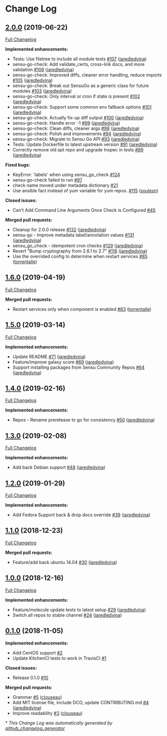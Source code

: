 # Change Log

## [2.0.0](https://github.com/jaredledvina/sensu-go-ansible/tree/2.0.0) (2019-06-22)
[Full Changelog](https://github.com/jaredledvina/sensu-go-ansible/compare/1.6.0...2.0.0)

**Implemented enhancements:**

- Tests: Use filetree to include all module tests [\#107](https://github.com/jaredledvina/sensu-go-ansible/pull/107) ([jaredledvina](https://github.com/jaredledvina))
- sensu-go-check: Add validate\_certs, cross-link docs, and more validation [\#106](https://github.com/jaredledvina/sensu-go-ansible/pull/106) ([jaredledvina](https://github.com/jaredledvina))
- sensu-go-check: Improved diffs, cleaner error handling, reduce imports [\#105](https://github.com/jaredledvina/sensu-go-ansible/pull/105) ([jaredledvina](https://github.com/jaredledvina))
- sensu-go-check: Break out SensuGo as a generic class for future modules [\#103](https://github.com/jaredledvina/sensu-go-ansible/pull/103) ([jaredledvina](https://github.com/jaredledvina))
- sensu-go-check: Only interval or cron if state is present [\#102](https://github.com/jaredledvina/sensu-go-ansible/pull/102) ([jaredledvina](https://github.com/jaredledvina))
- sensu-go-check: Support some common env fallback options [\#101](https://github.com/jaredledvina/sensu-go-ansible/pull/101) ([jaredledvina](https://github.com/jaredledvina))
- sensu-go-check: Actually fix-up diff output [\#100](https://github.com/jaredledvina/sensu-go-ansible/pull/100) ([jaredledvina](https://github.com/jaredledvina))
- sensu-go-check: Handle error -1 [\#99](https://github.com/jaredledvina/sensu-go-ansible/pull/99) ([jaredledvina](https://github.com/jaredledvina))
- sensu-go-check: Clean diffs, cleaner args [\#98](https://github.com/jaredledvina/sensu-go-ansible/pull/98) ([jaredledvina](https://github.com/jaredledvina))
- sensu-go-check: Polish and improvements [\#94](https://github.com/jaredledvina/sensu-go-ansible/pull/94) ([jaredledvina](https://github.com/jaredledvina))
- sensu-go-check: Migrate to Sensu Go API [\#93](https://github.com/jaredledvina/sensu-go-ansible/pull/93) ([jaredledvina](https://github.com/jaredledvina))
- Tests: Update Dockerfile to latest upstream version [\#91](https://github.com/jaredledvina/sensu-go-ansible/pull/91) ([jaredledvina](https://github.com/jaredledvina))
- Correctly remove old apt repo and upgrade Inspec in tests [\#89](https://github.com/jaredledvina/sensu-go-ansible/pull/89) ([jaredledvina](https://github.com/jaredledvina))

**Fixed bugs:**

- KeyError: 'labels' when using sensu\_go\_check [\#124](https://github.com/jaredledvina/sensu-go-ansible/issues/124)
- sensu-go-check failed to run [\#97](https://github.com/jaredledvina/sensu-go-ansible/issues/97)
- check name moved under metadata dictionary [\#21](https://github.com/jaredledvina/sensu-go-ansible/issues/21)
- Use ansible fact instead of yum variable for yum repos. [\#115](https://github.com/jaredledvina/sensu-go-ansible/pull/115) ([soulesn](https://github.com/soulesn))

**Closed issues:**

- Can't Add Command Line Arguments Once Check is Configured [\#45](https://github.com/jaredledvina/sensu-go-ansible/issues/45)

**Merged pull requests:**

- Cleanup for 2.0.0 release [\#132](https://github.com/jaredledvina/sensu-go-ansible/pull/132) ([jaredledvina](https://github.com/jaredledvina))
- sensu-go - Improve metadata label/annotation values [\#131](https://github.com/jaredledvina/sensu-go-ansible/pull/131) ([jaredledvina](https://github.com/jaredledvina))
- sensu\_go\_check - idempotent cron checks [\#129](https://github.com/jaredledvina/sensu-go-ansible/pull/129) ([jaredledvina](https://github.com/jaredledvina))
- Revert "Bump cryptography from 2.6.1 to 2.7" [\#116](https://github.com/jaredledvina/sensu-go-ansible/pull/116) ([jaredledvina](https://github.com/jaredledvina))
- Use the overrided config to determine when restart services [\#85](https://github.com/jaredledvina/sensu-go-ansible/pull/85) ([torrentalle](https://github.com/torrentalle))

## [1.6.0](https://github.com/jaredledvina/sensu-go-ansible/tree/1.6.0) (2019-04-19)
[Full Changelog](https://github.com/jaredledvina/sensu-go-ansible/compare/1.5.0...1.6.0)

**Merged pull requests:**

- Restart services only when component is enabled [\#83](https://github.com/jaredledvina/sensu-go-ansible/pull/83) ([torrentalle](https://github.com/torrentalle))

## [1.5.0](https://github.com/jaredledvina/sensu-go-ansible/tree/1.5.0) (2019-03-14)
[Full Changelog](https://github.com/jaredledvina/sensu-go-ansible/compare/1.4.0...1.5.0)

**Implemented enhancements:**

- Update README [\#71](https://github.com/jaredledvina/sensu-go-ansible/pull/71) ([jaredledvina](https://github.com/jaredledvina))
- Feature/improve galaxy score [\#69](https://github.com/jaredledvina/sensu-go-ansible/pull/69) ([jaredledvina](https://github.com/jaredledvina))
- Support installing packages from Sensu Community Repos [\#64](https://github.com/jaredledvina/sensu-go-ansible/pull/64) ([jaredledvina](https://github.com/jaredledvina))

## [1.4.0](https://github.com/jaredledvina/sensu-go-ansible/tree/1.4.0) (2019-02-16)
[Full Changelog](https://github.com/jaredledvina/sensu-go-ansible/compare/1.3.0...1.4.0)

**Implemented enhancements:**

- Repos - Rename prerelease to go for consistency [\#50](https://github.com/jaredledvina/sensu-go-ansible/pull/50) ([jaredledvina](https://github.com/jaredledvina))

## [1.3.0](https://github.com/jaredledvina/sensu-go-ansible/tree/1.3.0) (2019-02-08)
[Full Changelog](https://github.com/jaredledvina/sensu-go-ansible/compare/1.2.0...1.3.0)

**Implemented enhancements:**

- Add back Debian support [\#48](https://github.com/jaredledvina/sensu-go-ansible/pull/48) ([jaredledvina](https://github.com/jaredledvina))

## [1.2.0](https://github.com/jaredledvina/sensu-go-ansible/tree/1.2.0) (2019-01-29)
[Full Changelog](https://github.com/jaredledvina/sensu-go-ansible/compare/1.1.0...1.2.0)

**Implemented enhancements:**

- Add Fedora Support back & drop docs override [\#39](https://github.com/jaredledvina/sensu-go-ansible/pull/39) ([jaredledvina](https://github.com/jaredledvina))

## [1.1.0](https://github.com/jaredledvina/sensu-go-ansible/tree/1.1.0) (2018-12-23)
[Full Changelog](https://github.com/jaredledvina/sensu-go-ansible/compare/1.0.0...1.1.0)

**Merged pull requests:**

- Feature/add back ubuntu 14.04 [\#30](https://github.com/jaredledvina/sensu-go-ansible/pull/30) ([jaredledvina](https://github.com/jaredledvina))

## [1.0.0](https://github.com/jaredledvina/sensu-go-ansible/tree/1.0.0) (2018-12-16)
[Full Changelog](https://github.com/jaredledvina/sensu-go-ansible/compare/0.1.0...1.0.0)

**Implemented enhancements:**

- Feature/molecule update tests to latest setup [\#29](https://github.com/jaredledvina/sensu-go-ansible/pull/29) ([jaredledvina](https://github.com/jaredledvina))
- Switch all repos to stable channel [\#24](https://github.com/jaredledvina/sensu-go-ansible/pull/24) ([jaredledvina](https://github.com/jaredledvina))

## [0.1.0](https://github.com/jaredledvina/sensu-go-ansible/tree/0.1.0) (2018-11-05)
**Implemented enhancements:**

- Add CentOS support [\#2](https://github.com/jaredledvina/sensu-go-ansible/issues/2)
- Update KitchenCI tests to work in TravisCI [\#1](https://github.com/jaredledvina/sensu-go-ansible/issues/1)

**Closed issues:**

- Release 0.1.0 [\#10](https://github.com/jaredledvina/sensu-go-ansible/issues/10)

**Merged pull requests:**

- Grammar [\#5](https://github.com/jaredledvina/sensu-go-ansible/pull/5) ([clouseau](https://github.com/clouseau))
- Add MIT license file, include DCO, update CONTRIBUTING.md [\#4](https://github.com/jaredledvina/sensu-go-ansible/pull/4) ([jaredledvina](https://github.com/jaredledvina))
- Improve readability [\#3](https://github.com/jaredledvina/sensu-go-ansible/pull/3) ([clouseau](https://github.com/clouseau))



\* *This Change Log was automatically generated by [github_changelog_generator](https://github.com/skywinder/Github-Changelog-Generator)*